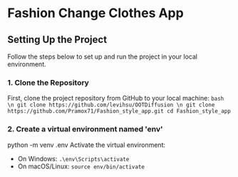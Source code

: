 # Fashion Change Clothes App
## Setting Up the Project

Follow the steps below to set up and run the project in your local environment.

### 1. Clone the Repository

First, clone the project repository from GitHub to your local machine:
`bash \n
git clone https://github.com/levihsu/OOTDiffusion
\n git clone https://github.com/Pramox71/Fashion_style_app.git
cd Fashion_style_app`

### 2. Create a virtual environment named 'env'
python -m venv .env
Activate the virtual environment:
- On Windows:
  `.\env\Scripts\activate`
- On macOS/Linux:
  `source env/bin/activate`
